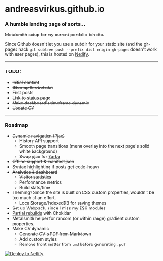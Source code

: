# andreasvirkus.github.io
### A humble landing page of sorts...

Metalsmith setup for my current portfolio-ish site.

Since Github doesn't let you use a subdir for your static site
(and the gh-pages hack `git subtree push --prefix dist origin gh-pages`
doesn't work with user pages), this is hosted on [Netlify](https://netlify.com).

----------
### TODO:

- ~~Initial content~~
- ~~Sitemap & robots.txt~~
- First posts
- ~~Link to [status page](https://status.andreasvirkus.me)~~
- ~~Make dashboard's timeframe dynamic~~
- ~~Update CV~~

----------
### Roadmap

- ~~Dynamic navigation (Pjax)~~
    - ~~History API support~~
    - Smooth page transitions (menu overlay into the next page's solid white background)
    - Swap pjax for [Barba](https://github.com/luruke/barba.js)
- ~~Offline support & manifest.json~~
- Syntax highlighting if posts get code-heavy
- ~~Analytics & dashboard~~
    - ~~Visitor statistics~~
    - Performance metrics
    - Build stats/time
- Theming? Since the site is built on CSS custom properties, wouldn't be too much of an effort.
    - LocalStorage/IndexedDB for saving themes
- Set up Webpack, since I miss my ES6 modules
- [Partial rebuilds](http://www.mograblog.com/2016/11/speed-up-metalsmith.html) with Chokidar
- Metalsmith helper for random (or within range) gradient custom properties.
- Make CV dynamic
    - ~~Generate CV's PDF from Markdown~~
    - Add custom styles
    - Remove front matter from `.md` before generating `.pdf`


[![Deploy to Netlify](https://www.netlify.com/img/deploy/button.svg)](https://app.netlify.com/start/deploy?repository=https://github.com/andreasvirkus/metalsmith-boilerplate)
